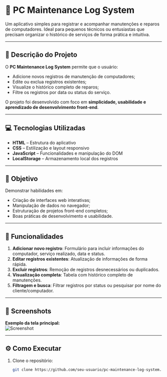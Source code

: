 # 💾 PC Maintenance Log System

Um aplicativo simples para registrar e acompanhar manutenções e reparos de computadores. Ideal para pequenos técnicos ou entusiastas que precisam organizar o histórico de serviços de forma prática e intuitiva.

---

## 📝 Descrição do Projeto

O **PC Maintenance Log System** permite que o usuário:

- Adicione novos registros de manutenção de computadores;
- Edite ou exclua registros existentes;
- Visualize o histórico completo de reparos;
- Filtre os registros por data ou status do serviço.

O projeto foi desenvolvido com foco em **simplicidade, usabilidade e aprendizado de desenvolvimento front-end**.

---

## 💻 Tecnologias Utilizadas

- **HTML** – Estrutura do aplicativo  
- **CSS** – Estilização e layout responsivo  
- **JavaScript** – Funcionalidades e manipulação do DOM  
- **LocalStorage** – Armazenamento local dos registros

---

## 🎯 Objetivo

Demonstrar habilidades em:

- Criação de interfaces web interativas;
- Manipulação de dados no navegador;
- Estruturação de projetos front-end completos;
- Boas práticas de desenvolvimento e usabilidade.

---

## 🚀 Funcionalidades

1. **Adicionar novo registro**: Formulário para incluir informações do computador, serviço realizado, data e status.  
2. **Editar registros existentes**: Atualização de informações de forma rápida.  
3. **Excluir registros**: Remoção de registros desnecessários ou duplicados.  
4. **Visualização completa**: Tabela com histórico completo de manutenções.  
5. **Filtragem e busca**: Filtrar registros por status ou pesquisar por nome do cliente/computador.

---

## 📸 Screenshots

**Exemplo da tela principal:**  
![Screenshot](https://via.placeholder.com/600x400.png?text=Exemplo+de+Tela+Principal)

---

## ⚙️ Como Executar

1. Clone o repositório:  
   ```bash
   git clone https://github.com/seu-usuario/pc-maintenance-log-system.git
